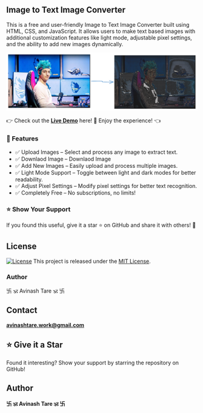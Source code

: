## Image to Text Image Converter

This is a free and user-friendly Image to Text Image Converter built using HTML, CSS, and JavaScript. It allows users to make text based images with additional customization features like light mode, adjustable pixel settings, and the ability to add new images dynamically.

![demo image](./demo.png)

👉 Check out the **[Live Demo](https://avinashtare.github.io/-Image-to-Text-Image-Converter/)** here! 🚀 Enjoy the experience! 👈

### 🌟 Features

- ✅ Upload Images – Select and process any image to extract text.
- ✅ Downlaod Image – Downlaod Image
- ✅ Add New Images – Easily upload and process multiple images.
- ✅ Light Mode Support – Toggle between light and dark modes for better readability.
- ✅ Adjust Pixel Settings – Modify pixel settings for better text recognition.
- ✅ Completely Free – No subscriptions, no limits!

### ⭐ Show Your Support

If you found this useful, give it a star ⭐ on GitHub and share it with others! 🚀

## License

[![License](https://img.shields.io/badge/License-MIT-blue.svg)](https://opensource.org/licenses/MIT)
This project is released under the [MIT License](LICENSE).

### Author

卐 🕉 Avinash Tare 🕉 卐

## Contact

**[avinashtare.work@gmail.com](mailto:avinashtare.work@gmail.com)**

## ⭐ Give it a Star

Found it interesting? Show your support by starring the repository on GitHub!

## Author

**卐 🕉 Avinash Tare 🕉 卐**
